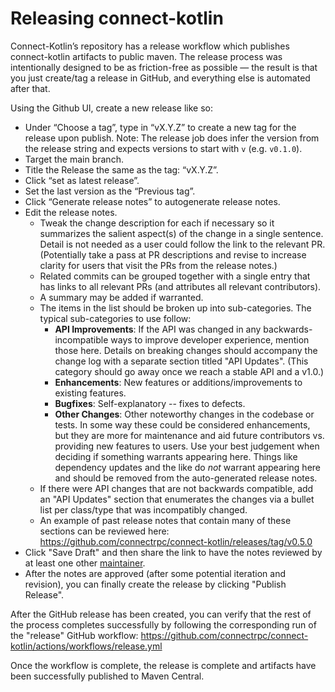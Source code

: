 # Releasing connect-kotlin

Connect-Kotlin’s repository has a release workflow which publishes connect-kotlin
artifacts to public maven. The release process was intentionally designed to be
as friction-free as possible — the result is that you just create/tag a release
in GitHub, and everything else is automated after that.

Using the Github UI, create a new release like so:
* Under “Choose a tag”, type in “vX.Y.Z” to create a new tag for the release upon publish.
  Note: The release job does infer the version from the release string and expects versions
  to start with `v` (e.g. `v0.1.0`).
* Target the main branch.
* Title the Release the same as the tag: “vX.Y.Z”.
* Click “set as latest release”.
* Set the last version as the “Previous tag”.
* Click “Generate release notes” to autogenerate release notes.
* Edit the release notes.
   * Tweak the change description for each if necessary so it summarizes the salient
     aspect(s) of the change in a single sentence. Detail is not needed as a user could
     follow the link to the relevant PR. (Potentially take a pass at PR descriptions
     and revise to increase clarity for users that visit the PRs from the release notes.)
   * Related commits can be grouped together with a single entry that has links to all
     relevant PRs (and attributes all relevant contributors).
   * A summary may be added if warranted.
   * The items in the list should be broken up into sub-categories. The typical
     sub-categories to use follow:
      * **API Improvements**: If the API was changed in any backwards-incompatible ways
        to improve developer experience, mention those here. Details on breaking changes
        should accompany the change log with a separate section titled "API Updates".
        (This category should go away once we reach a stable API and a v1.0.)
      * **Enhancements**: New features or additions/improvements to existing features.
      * **Bugfixes**: Self-explanatory -- fixes to defects.
      * **Other Changes**: Other noteworthy changes in the codebase or tests. In some
        way these could be considered enhancements, but they are more for maintenance
        and aid future contributors vs. providing new features to users. Use your
        best judgement when deciding if something warrants appearing here. Things like
        dependency updates and the like do _not_ warrant appearing here and should be
        removed from the auto-generated release notes.
   * If there were API changes that are not backwards compatible, add an "API Updates"
     section that enumerates the changes via a bullet list per class/type that was
     incompatibly changed.
   * An example of past release notes that contain many of these sections can be
     reviewed here: https://github.com/connectrpc/connect-kotlin/releases/tag/v0.5.0
* Click "Save Draft" and then share the link to have the notes reviewed by at least one
  other [maintainer](https://github.com/connectrpc/connect-kotlin/blob/main/MAINTAINERS.md).
* After the notes are approved (after some potential iteration and revision), you can
  finally create the release by clicking "Publish Release".

After the GitHub release has been created, you can verify that the rest of the process
completes successfully by following the corresponding run of the "release" GitHub
workflow: https://github.com/connectrpc/connect-kotlin/actions/workflows/release.yml

Once the workflow is complete, the release is complete and artifacts have been
successfully published to Maven Central.
